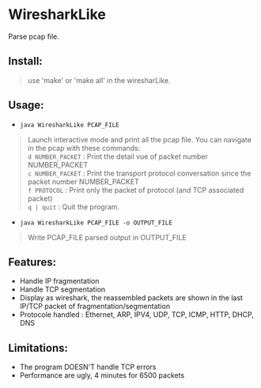 # WiresharkLike

Parse pcap file.

## Install:
  > use 'make' or 'make all' in the wiresharLike.

## Usage:
- `java WiresharkLike PCAP_FILE`
> Launch interactive mode and print all the pcap file.
You can navigate in the pcap with these commands:  
`d NUMBER_PACKET` : Print the detail vue of packet number NUMBER_PACKET  
`c NUMBER_PACKET` : Print the transport protocol conversation since the packet number NUMBER_PACKET  
`f PROTOCOL` : Print only the packet of protocol (and TCP associated packet)  
`q | quit` : Quit the program.  
- `java WiresharkLike PCAP_FILE -o OUTPUT_FILE`
> Write PCAP_FILE parsed output in OUTPUT_FILE

## Features:
- Handle IP fragmentation
- Handle TCP segmentation
- Display as wireshark, the reassembled packets are shown in the last IP/TCP packet of fragmentation/segmentation
- Protocole handled : Ethernet, ARP, IPV4, UDP, TCP, ICMP, HTTP, DHCP, DNS

## Limitations:
- The program DOESN'T handle TCP errors
- Performance are ugly, 4 minutes for 6500 packets
